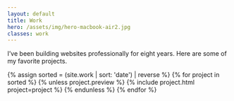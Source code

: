 ```yaml
---
layout: default
title: Work
hero: /assets/img/hero-macbook-air2.jpg
classes: work
---
```


<p class="lead">I&rsquo;ve been building websites professionally for eight years. Here are some of my favorite projects.</p>

<div class="project-list project-list--work">
{% assign sorted = (site.work | sort: 'date') | reverse %}
{% for project in sorted %}
  {% unless project.preview %}
    {% include project.html project=project %}
  {% endunless %}
{% endfor %}
</div>
